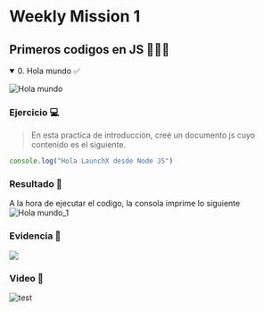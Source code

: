 # Weekly Mission 1
## Primeros codigos en JS 👨🏻‍💻

<details open>
  <summary> 0. Hola mundo ✅ </summary>
  
  ![Hola mundo](https://user-images.githubusercontent.com/99302791/170813868-1a5d2658-2ba2-4c79-9244-faccc0724f85.png)
  
  ### Ejercicio 💻
  > En esta practica de introducción, creé un documento js cuyo contenido es el siguiente. 
  
  ``` js
  console.log("Hola LaunchX desde Node JS")
  ```
  
  ### Resultado 📑
  A la hora de ejecutar el codigo, la consola imprime lo siguiente
  ![Hola mundo_1](https://user-images.githubusercontent.com/99302791/170814378-bbc2e331-8d0a-403f-9dd7-9daf3badd0a9.png)
  
  ### Evidencia 🔗
  <a href="https://github.com/RIvanCF/playbook/blob/main/weekly_mission_1/hello.js"><img src="https://img.shields.io/badge/Practica%200-Hola-green"></a>
  
  ### Video 🎥
  
  ![test](https://user-images.githubusercontent.com/99302791/170816459-960dd58c-b7cb-4e9f-8de3-2c046988c291.gif)

  </details>
  
